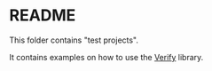 # README

This folder contains "test projects".

It contains examples on how to use the [Verify](https://github.com/VerifyTests/Verify) library.
